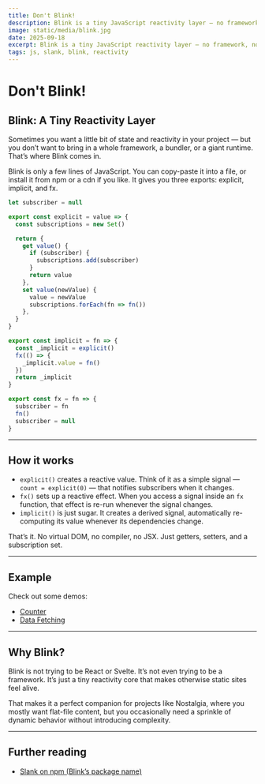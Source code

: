 ```yaml
---
title: Don't Blink!
description: Blink is a tiny JavaScript reactivity layer — no framework, no bundler, no virtual DOM. Just signals, effects, and simple state management you can copy-paste into any project.
image: static/media/blink.jpg
date: 2025-09-18
excerpt: Blink is a tiny JavaScript reactivity layer — no framework, no bundler, no virtual DOM. Just signals, effects, and simple state management you can copy-paste into any project.
tags: js, slank, blink, reactivity
---
```


# Don't Blink!

## Blink: A Tiny Reactivity Layer

Sometimes you want a little bit of state and reactivity in your project — but you don’t want to bring in a whole framework, a bundler, or a giant runtime. That’s where Blink comes in.

Blink is only a few lines of JavaScript. You can copy-paste it into a file, or install it from npm or a cdn if you like. It gives you three exports: explicit, implicit, and fx.

```js
let subscriber = null

export const explicit = value => {
  const subscriptions = new Set()

  return {
    get value() {
      if (subscriber) {
        subscriptions.add(subscriber)
      }
      return value
    },
    set value(newValue) {
      value = newValue
      subscriptions.forEach(fn => fn())
    },
  }
}

export const implicit = fn => {
  const _implicit = explicit()
  fx(() => {
    _implicit.value = fn()
  })
  return _implicit
}

export const fx = fn => {
  subscriber = fn
  fn()
  subscriber = null
}
```

---
## How it works
- `explicit()` creates a reactive value.
Think of it as a simple signal — `count = explicit(0)` — that notifies subscribers when it changes.
- `fx()` sets up a reactive effect.
When you access a signal inside an `fx` function, that effect is re-run whenever the signal changes.
- `implicit()` is just sugar. It creates a derived signal, automatically re-computing its value whenever its dependencies change.

That’s it. No virtual DOM, no compiler, no JSX. Just getters, setters, and a subscription set.

---
## Example

Check out some demos:

- [Counter](/about/blink)
- [Data Fetching](/about/fetch)

---

## Why Blink?

Blink is not trying to be React or Svelte. It’s not even trying to be a framework. It’s just a tiny reactivity core that makes otherwise static sites feel alive.

That makes it a perfect companion for projects like Nostalgia, where you mostly want flat-file content, but you occasionally need a sprinkle of dynamic behavior without introducing complexity.

---

## Further reading
- [Slank on npm (Blink’s package name)](https://www.npmjs.com/package/slank)
